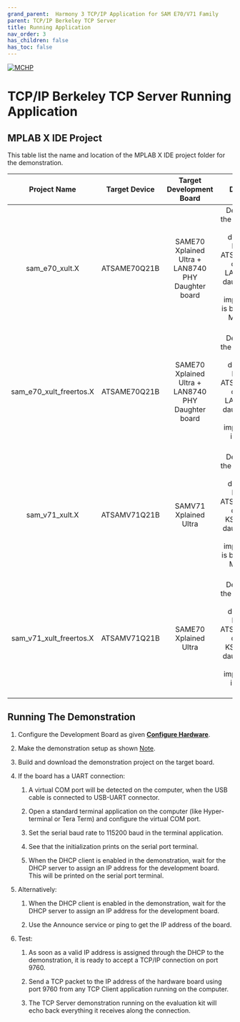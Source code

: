 ```yaml
---
grand_parent:  Harmony 3 TCP/IP Application for SAM E70/V71 Family
parent: TCP/IP Berkeley TCP Server
title: Running Application
nav_order: 3
has_children: false
has_toc: false
---
```

[![MCHP](https://www.microchip.com/ResourcePackages/Microchip/assets/dist/images/logo.png)](https://www.microchip.com)

# TCP/IP Berkeley TCP Server Running Application

## MPLAB X IDE Project
This table list the name and location of the MPLAB X IDE project folder for the demonstration.

|Project Name|  Target Device|  Target Development Board | Description  |
|:-------------:|:---------:|:---------:|:---------:|
|sam_e70_xult.X | ATSAME70Q21B | SAME70 Xplained Ultra + LAN8740 PHY Daughter board | Demonstrates the Berkeley TCP Server on development board with ATSAME70Q21B device and LAN8740 PHY daughter board. This implementation is based on Bare Metal ( non-RTOS).  |
|sam_e70_xult_freertos.X | ATSAME70Q21B | SAME70 Xplained Ultra + LAN8740 PHY Daughter board | Demonstrates the Berkeley TCP Server on development board with ATSAME70Q21B device and LAN8740 PHY daughter board. This implementation is based on Freertos.  |
|sam_v71_xult.X | ATSAMV71Q21B | SAMV71 Xplained Ultra | Demonstrates the Berkeley TCP Server on development board with ATSAMV71Q21B device and KSZ8061 PHY daughter board. This implementation is based on Bare Metal (non-RTOS).  |
|sam_v71_xult_freertos.X | ATSAMV71Q21B | SAME70 Xplained Ultra | Demonstrates the Berkeley TCP Server on development board with ATSAMV71Q21B device and KSZ8061 PHY daughter board. This implementation is based on Freertos.  |

## Running The Demonstration

1. Configure the Development Board as given  **[Configure Hardware](readme_hardware_configuration.md)**.

2. Make the demonstration setup as shown [Note](../../../readme.md).

3. Build and download the demonstration project on the target board.

4. If the board has a UART connection:

    1. A virtual COM port will be detected on the computer, when the USB cable is connected to USB-UART connector.

    2. Open a standard terminal application on the computer (like Hyper-terminal or Tera Term) and configure the virtual COM port.

    3. Set the serial baud rate to 115200 baud in the terminal application.

    4. See that the initialization prints on the serial port terminal.

    5. When the DHCP client is enabled in the demonstration, wait for the DHCP server to assign an IP address for the development board. This will be printed on the serial port terminal.

5. Alternatively:

    1. When the DHCP client is enabled in the demonstration, wait for the DHCP server to assign an IP address for the development board.

    2. Use the Announce service or ping to get the IP address of the board.

6. Test: 
    
    1. As soon as a valid IP address is assigned through the DHCP to the demonstration, it is ready to accept a TCP/IP connection on port 9760. 

    2. Send a TCP packet to the IP address of the hardware board using port 9760 from any TCP Client application running on the computer. 

    3. The TCP Server demonstration running on the evaluation kit will echo back everything it receives along the connection.


